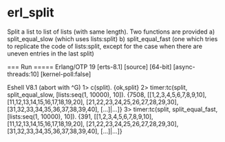 # erl_split
Split a list to list of lists (with same length).
Two functions are provided
a) split_equal_slow (which uses lists:split)
b) split_equal_fast (one which tries to replicate the code of lists:split, except for the case when there are uneven entries in the last split)

=== Run =====
Erlang/OTP 19 [erts-8.1] [source] [64-bit] [async-threads:10] [kernel-poll:false]

Eshell V8.1  (abort with ^G)
1> c(split).
{ok,split}
2> timer:tc(split, split_equal_slow, [lists:seq(1, 10000), 10]).
{7508,
 [[1,2,3,4,5,6,7,8,9,10],
  [11,12,13,14,15,16,17,18,19,20],
  [21,22,23,24,25,26,27,28,29,30],
  [31,32,33,34,35,36,37,38,39,40],
  [...]|...]}
3> timer:tc(split, split_equal_fast, [lists:seq(1, 10000), 10]).
{391,
 [[1,2,3,4,5,6,7,8,9,10],
  [11,12,13,14,15,16,17,18,19,20],
  [21,22,23,24,25,26,27,28,29,30],
  [31,32,33,34,35,36,37,38,39,40],
  [...]|...]}

